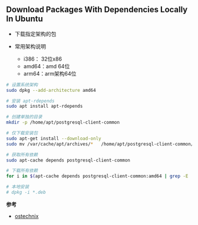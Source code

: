 Download Packages With Dependencies Locally In Ubuntu
----------------------------------------------------------

* 下载指定架构的包

* 常用架构说明
    + i386： 32位x86
    + amd64：amd 64位
    + arm64：arm架构64位


```bash
# 设置系统架构
sudo dpkg --add-architecture amd64

# 安装 apt-rdepends
sudo apt install apt-rdepends

# 创建单独的目录
mkdir -p /home/apt/postgresql-client-common

# 仅下载安装包
sudo apt-get install --download-only
sudo mv /var/cache/apt/archives/*   /home/apt/postgresql-client-common/

# 获取所有依赖
sudo apt-cache depends postgresql-client-common

# 下载所有依赖
for i in $(apt-cache depends postgresql-client-common:amd64 | grep -E 'Depends|Recommends|Suggests' | cut -d ':' -f 2,3 | sed -e s/'<'/''/ -e s/'>'/''/); do sudo apt-get download $i 2>>errors.txt; done

# 本地安装
# dpkg -i *.deb

```

**参考**

* [ostechnix](https://ostechnix.com/download-packages-dependencies-locally-ubuntu/)